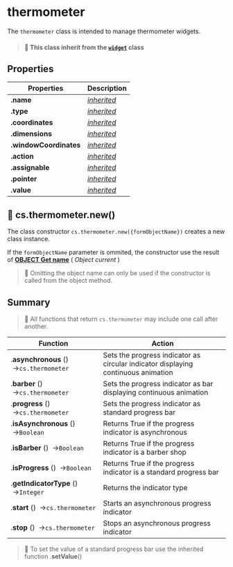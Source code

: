 # thermometer

The `thermometer` class is intended to manage thermometer widgets.  

> #### 📌 This class inherit from the [`widget`](widget.md) class

## Properties

|Properties|Description|
|----------|-----------|
|**.name** | [*inherited*](formObject.md) |
|**.type** | [*inherited*](formObject.md) |
|**.coordinates** | [*inherited*](formObject.md) |
|**.dimensions** | [*inherited*](formObject.md) |
|**.windowCoordinates** | [*inherited*](formObject.md) |
|**.action** |  [*inherited*](widget.md) |
|**.assignable** | [*inherited*](widget.md) |
|**.pointer** | [*inherited*](widget.md) |
|**.value** | [*inherited*](widget.md) |

## 🔸 cs.thermometer.new()

The class constructor `cs.thermometer.new({formObjectName})` creates a new class instance.

If the `formObjectName` parameter is ommited, the constructor use the result of **[OBJECT Get name](https://doc.4d.com/4Dv18R6/4D/18-R6/OBJECT-Get-name.301-5198296.en.html)** ( _Object current_ )

> 📌 Omitting the object name can only be used if the constructor is called from the object method.

## Summary

> 📌 All functions that return `cs.thermometer` may include one call after another. 

| Function | Action |
| -------- | ------ |  
|.**asynchronous** ()  →`cs.thermometer ` | Sets the progress indicator as circular indicator displaying continuous animation |
|.**barber** ()  →`cs.thermometer` | Sets the progress indicator as bar displaying continuous animation |
|.**progress** ()  →`cs.thermometer` | Sets the progress indicator as standard progress bar |
|.**isAsynchronous** ()  →`Boolean` | Returns True if the progress indicator is asynchronous |
|.**isBarber** ()  →`Boolean` | Returns True if the progress indicator is a barber shop |
|.**isProgress** ()  →`Boolean` | Returns True if the progress indicator is a standard progress bar |
|.**getIndicatorType** ()  →`Integer` | Returns the indicator type |
|.**start** ()  →`cs.thermometer` | Starts an asynchronous progress indicator |
|.**stop** ()  →`cs.thermometer` | Stops an asynchronous  progress indicator |

> 📌 To set the value of a standard progress bar use the inherited function .**setValue**()
